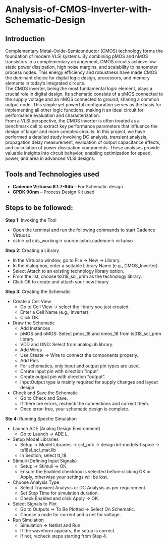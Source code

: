 # Analysis-of-CMOS-Inverter-with-Schematic-Design
 ## Introduction
 Complementary Metal-Oxide-Semiconductor (CMOS) technology forms the foundation of modern VLSI systems. By combining pMOS and nMOS transistors in a complementary arrangement, CMOS circuits achieve low static       power dissipation, high noise margins, and scalability to nanometer process nodes. This energy efficiency and robustness have made CMOS the dominant choice for digital logic design, processors, and memory         elements in today’s integrated circuits.<br>
The CMOS inverter, being the most fundamental logic element, plays a crucial role in digital design. Its schematic consists of a pMOS connected to the supply voltage and an nMOS connected to ground, sharing a     common output node. This simple yet powerful configuration serves as the basis for implementing all other logic functions, making it an ideal circuit for performance evaluation and characterization.<br>
From a VLSI perspective, the CMOS inverter is often treated as a benchmark cell to extract key performance parameters that influence the design of larger and more complex circuits. In this project, we have performed a detailed study involving DC analysis, transient analysis, propagation delay measurement, evaluation of output capacitance effects, and calculation of power dissipation components. These analyses provide valuable insights into circuit behavior, enabling optimization for speed, power, and area in advanced VLSI designs.

## Tools and Technologies used
- **Cadence Virtuoso 6.1.7-64b** – For Schematic design  
- **GPDK 90nm** – Process Design Kit used

## Steps to be followed:
 **Step 1:** Invoking the Tool
  - Open the terminal and run the following commands to start Cadence Virtuoso:
  - csh-> cd cds_working-> source cshrc.cadence-> virtuoso <br>
  
**Step 2:** Creating a Library
  - In the Virtuoso window, go to File → New → Library.
  - In the dialog box, enter a suitable Library Name (e.g., CMOS_Inverter).
  - Select Attach to an existing technology library option.
  - From the list, choose ts018_scl_prim as the technology library.
  - Click OK to create and attach your new library. <br>
  
**Step 3:** Creating the Schematic
  - Create a Cell View
    - Go to Cell View → select the library you just created.
    - Enter a Cell Name (e.g., inverter).
    - Click OK.
  - Draw the Schematic
    -  Add Instances
      - pMOS and nMOS: Select pmos_18 and nmos_18 from ts018_scl_prim library.
      - VDD and GND: Select from analogLib library.
    -  Add Wires
      -  Use Create → Wire to connect the components properly.
    -  Add Pins
      - For schematics, only input and output pin types are used.
      - Create input pin with direction "input".
      - Create output pin with direction "output".
      - InputOutput type is mainly required for supply changes and layout design.
   - Check and Save the Schematic
      - Go to Check and Save.
      - If there are errors, recheck the connections and correct them.
      - Once error-free, your schematic design is complete.<br>
      
**Ste   4:** Running Spectre Simulation
  - Launch ADE (Analog Design Environment)
    - Go to Launch → ADE L.
  - Setup Model Libraries
    - Setup → Model Libraries → scl_pdk → design kit-models-hspice → ts18sl_scl_mat.lib
    - In Section, select tt_18.
  - Stimuli (Defining Input Signals)
    - Setup → Stimuli → OK.
    - Ensure the Enabled checkbox is selected before clicking OK or Apply, otherwise your settings will be lost.
  - Choose Analysis Type
    - Select Transient Analysis or DC Analysis as per requirement.
    - Set Stop Time for simulation duration.
    - Check Enabled and click Apply → OK.
  - Select Signals to Plot
    - Go to Outputs → To Be Plotted → Select On Schematic.
    - Choose a node for current and a net for voltage.
  - Run Simulation
    - Simulation → Netlist and Run.
    - If the waveform appears, the setup is correct.
    - If not, recheck steps starting from Step 4.






